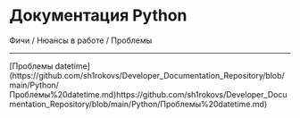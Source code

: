 # Документация Python
Фичи / Нюансы в работе / Проблемы
<hr>
[Проблемы datetime](https://github.com/sh1rokovs/Developer_Documentation_Repository/blob/main/Python/Проблемы%20datetime.md)https://github.com/sh1rokovs/Developer_Documentation_Repository/blob/main/Python/Проблемы%20datetime.md)
